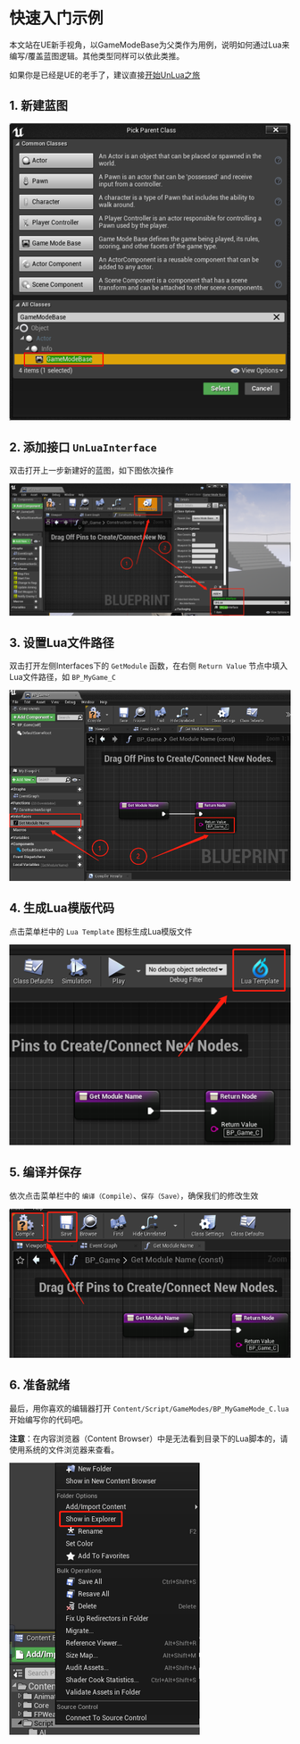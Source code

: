#  快速入门示例

本文站在UE新手视角，以GameModeBase为父类作为用例，说明如何通过Lua来编写/覆盖蓝图逻辑。其他类型同样可以依此类推。

如果你是已经是UE的老手了，建议直接[开始UnLua之旅](../../README.md#开始UnLua之旅)

##  1. 新建蓝图
![新建蓝图](../Images/create_blueprint.png)
  
##  2. 添加接口 `UnLuaInterface`
双击打开上一步新建好的蓝图，如下图依次操作

![添加接口](../Images/implement_UnLuaInterface.png)
 
##  3. 设置Lua文件路径
双击打开左侧Interfaces下的 `GetModule` 函数，在右侧 `Return Value` 节点中填入Lua文件路径，如 `BP_MyGame_C`

![设置路径](../Images/implement_GetModuleName.png)

##  4. 生成Lua模版代码
点击菜单栏中的 `Lua Template` 图标生成Lua模版文件

![生成模板代码](../Images/generate_lua_template.png)

##  5. 编译并保存
依次点击菜单栏中的 `编译（Compile）`、`保存（Save）`，确保我们的修改生效

![编译保存](../Images/compile_and_save.png)

##  6. 准备就绪
最后，用你喜欢的编辑器打开 `Content/Script/GameModes/BP_MyGameMode_C.lua` 开始编写你的代码吧。

**注意**：在内容浏览器（Content Browser）中是无法看到目录下的Lua脚本的，请使用系统的文件浏览器来查看。

![在文件浏览器中查看](../Images/show_in_explorer.png)